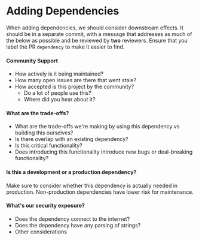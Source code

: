# Adding Dependencies

When adding dependencies, we should consider downstream effects. It should be in
a separate commit, with a message that addresses as much of the below as
possible and be reviewed by **two** reviewers. Ensure that you label the PR
`dependency` to make it easier to find.

#### Community Support

- How actively is it being maintained?
- How many open issues are there that went stale?
- How accepted is this project by the community?
  - Do a lot of people use this?
  - Where did you hear about it?

#### What are the trade-offs?

- What are the trade-offs we're making by using this dependency vs building this
  ourselves?
- Is there overlap with an existing dependency?
- Is this critical functionality?
- Does introducing this functionality introduce new bugs or deal-breaking
  functionality?

#### Is this a development or a production dependency?

Make sure to consider whether this dependency is actually needed in production.
Non-production dependencies have lower risk for maintenance.

#### What's our security exposure?

- Does the dependency connect to the internet?
- Does the dependency have any parsing of strings?
- Other considerations
